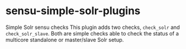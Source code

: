 # sensu-simple-solr-plugins
Simple Solr sensu checks
This plugin adds two checks, `check_solr` and `check_solr_slave`.
Both are simple checks able to check the status of a multicore standalone or master/slave Solr setup.
